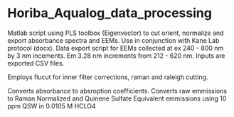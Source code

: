 # Horiba_Aqualog_data_processing
Matlab script using PLS toolbox (Eigenvector) to cut orient, normalize and export absorbance spectra and EEMs.
Use in conjunction with Kane Lab protocol (docx).
Data export script for EEMs collected at ex 240 - 800 nm by 3 nm incements. Em 3.28 nm increments from 212 - 620 nm.
Inputs are exported CSV files. 

Employs flucut for inner filter corrections, raman and raleigh cutting.

Converts absorbance to absroption coefficients. 
Converts raw emmissions to Raman Normalized and Quinene Sulfate Equivalent emmissions using 10 ppm QSW in 0.0105 M HCLO4



